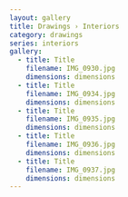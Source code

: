 ```yaml
---
layout: gallery
title: Drawings › Interiors
category: drawings
series: interiors
gallery:
  - title: Title
    filename: IMG_0930.jpg
    dimensions: dimensions
  - title: Title
    filename: IMG_0934.jpg
    dimensions: dimensions
  - title: Title
    filename: IMG_0935.jpg
    dimensions: dimensions
  - title: Title
    filename: IMG_0936.jpg
    dimensions: dimensions
  - title: Title
    filename: IMG_0937.jpg
    dimensions: dimensions
---
```

